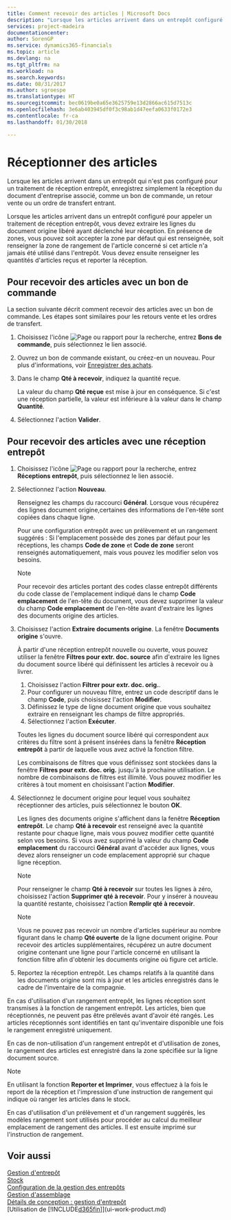 ```yaml
---
title: Comment recevoir des articles | Microsoft Docs
description: "Lorsque les articles arrivent dans un entrepôt configuré pour appeler un traitement de réception entrepôt, vous devez extraire les lignes du document origine libéré ayant déclenché leur réception."
services: project-madeira
documentationcenter: 
author: SorenGP
ms.service: dynamics365-financials
ms.topic: article
ms.devlang: na
ms.tgt_pltfrm: na
ms.workload: na
ms.search.keywords: 
ms.date: 08/31/2017
ms.author: sgroespe
ms.translationtype: HT
ms.sourcegitcommit: bec0619be0a65e3625759e13d2866ac615d7513c
ms.openlocfilehash: 3e6ab403945df0f3c98ab1d47eefa0633f0172e3
ms.contentlocale: fr-ca
ms.lasthandoff: 01/30/2018

---
```

# <a name="receive-items"></a>Réceptionner des articles
Lorsque les articles arrivent dans un entrepôt qui n'est pas configuré pour un traitement de réception entrepôt, enregistrez simplement la réception du document d'entreprise associé, comme un bon de commande, un retour vente ou un ordre de transfert entrant.

Lorsque les articles arrivent dans un entrepôt configuré pour appeler un traitement de réception entrepôt, vous devez extraire les lignes du document origine libéré ayant déclenché leur réception. En présence de zones, vous pouvez soit accepter la zone par défaut qui est renseignée, soit renseigner la zone de rangement de l'article concerné si cet article n'a jamais été utilisé dans l'entrepôt. Vous devez ensuite renseigner les quantités d'articles reçus et reporter la réception.  

## <a name="to-receive-items-with-a-purchase-order"></a>Pour recevoir des articles avec un bon de commande
La section suivante décrit comment recevoir des articles avec un bon de commande. Les étapes sont similaires pour les retours vente et les ordres de transfert.  
1. Choisissez l'icône ![Page ou rapport pour la recherche](media/ui-search/search_small.png "icône Page ou rapport pour la recherche"), entrez **Bons de commande**, puis sélectionnez le lien associé.
2. Ouvrez un bon de commande existant, ou créez-en un nouveau. Pour plus d'informations, voir [Enregistrer des achats](purchasing-how-record-purchases.md).
3. Dans le champ **Qté à recevoir**, indiquez la quantité reçue.

    La valeur du champ **Qté reçue** est mise à jour en conséquence. Si c'est une réception partielle, la valeur est inférieure à la valeur dans le champ **Quantité**.
4. Sélectionnez l'action **Valider**.

## <a name="to-receive-items-with-a-warehouse-receipt"></a>Pour recevoir des articles avec une réception entrepôt
1.  Choisissez l'icône ![Page ou rapport pour la recherche](media/ui-search/search_small.png "icône Page ou rapport pour la recherche"), entrez **Réceptions entrepôt**, puis sélectionnez le lien associé.  
2.  Sélectionnez l'action **Nouveau**.  

    Renseignez les champs du raccourci **Général**. Lorsque vous récupérez des lignes document origine,certaines des informations de l'en-tête sont copiées dans chaque ligne.  

    Pour une configuration entrepôt avec un prélèvement et un rangement suggérés : Si l'emplacement possède des zones par défaut pour les réceptions, les champs **Code de zone** et **Code de zone** seront renseignés automatiquement, mais vous pouvez les modifier selon vos besoins.  

    > [!NOTE]  
    >  Pour recevoir des articles portant des codes classe entrepôt différents du code classe de l'emplacement indiqué dans le champ **Code emplacement** de l'en-tête du document, vous devez supprimer la valeur du champ **Code emplacement** de l'en-tête avant d'extraire les lignes des documents origine des articles.  
3.  Choisissez l'action **Extraire documents origine**. La fenêtre **Documents origine** s'ouvre.

    À partir d'une réception entrepôt nouvelle ou ouverte, vous pouvez utiliser la fenêtre **Filtres pour extr. doc. source** afin d'extraire les lignes du document source libéré qui définissent les articles à recevoir ou à livrer.

    1. Choisissez l'action **Filtrer pour extr. doc. orig.**.  
    2. Pour configurer un nouveau filtre, entrez un code descriptif dans le champ **Code**, puis choisissez l'action **Modifier**.  
    3. Définissez le type de ligne document origine que vous souhaitez extraire en renseignant les champs de filtre appropriés.  
    4. Sélectionnez l'action **Exécuter**.  

    Toutes les lignes du document source libéré qui correspondent aux critères du filtre sont à présent insérées dans la fenêtre **Réception entrepôt** à partir de laquelle vous avez activé la fonction filtre.  

    Les combinaisons de filtres que vous définissez sont stockées dans la fenêtre **Filtres pour extr. doc. orig.** jusqu'à la prochaine utilisation. Le nombre de combinaisons de filtres est illimité. Vous pouvez modifier les critères à tout moment en choisissant l'action **Modifier**.

4.  Sélectionnez le document origine pour lequel vous souhaitez réceptionner des articles, puis sélectionnez le bouton **OK**.  

    Les lignes des documents origine s'affichent dans la fenêtre **Réception entrepôt**. Le champ **Qté à recevoir** est renseigné avec la quantité restante pour chaque ligne, mais vous pouvez modifier cette quantité selon vos besoins. Si vous avez supprimé la valeur du champ **Code emplacement** du raccourci **Général** avant d'accéder aux lignes, vous devez alors renseigner un code emplacement approprié sur chaque ligne réception.  

    > [!NOTE]  
    >  Pour renseigner le champ **Qté à recevoir** sur toutes les lignes à zéro, choisissez l'action **Supprimer qté à recevoir**. Pour y insérer à nouveau la quantité restante, choisissez l'action **Remplir qté à recevoir**.  

    > [!NOTE]  
    >  Vous ne pouvez pas recevoir un nombre d'articles supérieur au nombre figurant dans le champ **Qté ouverte** de la ligne document origine. Pour recevoir des articles supplémentaires, récupérez un autre document origine contenant une ligne pour l'article concerné en utilisant la fonction filtre afin d'obtenir les documents origine où figure cet article.  

5.  Reportez la réception entrepôt. Les champs relatifs à la quantité dans les documents origine sont mis à jour et les articles enregistrés dans le cadre de l'inventaire de la compagnie.  

En cas d'utilisation d'un rangement entrepôt, les lignes réception sont transmises à la fonction de rangement entrepôt. Les articles, bien que réceptionnés, ne peuvent pas être prélevés avant d'avoir été rangés. Les articles réceptionnés sont identifiés en tant qu'inventaire disponible une fois le rangement enregistré uniquement.  

En cas de non-utilisation d'un rangement entrepôt et d'utilisation de zones, le rangement des articles est enregistré dans la zone spécifiée sur la ligne document source.  

> [!NOTE]  
>  En utilisant la fonction **Reporter et Imprimer**, vous effectuez à la fois le report de la réception et l'impression d'une instruction de rangement qui indique où ranger les articles dans le stock.  
>   
>  En cas d'utilisation d'un prélèvement et d'un rangement suggérés, les modèles rangement sont utilisés pour procéder au calcul du meilleur emplacement de rangement des articles. Il est ensuite imprimé sur l'instruction de rangement.  

## <a name="see-also"></a>Voir aussi  
[Gestion d'entrepôt](warehouse-manage-warehouse.md)  
[Stock](inventory-manage-inventory.md)  
[Configuration de la gestion des entrepôts](warehouse-setup-warehouse.md)     
[Gestion d'assemblage](assembly-assemble-items.md)    
[Détails de conception : gestion d'entrepôt](design-details-warehouse-management.md)  
[Utilisation de [!INCLUDE[d365fin](includes/d365fin_md.md)]](ui-work-product.md)

